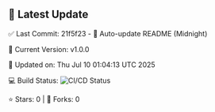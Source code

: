## 🚀 Latest Update

✅ Last Commit: 21f5f23 - 🤖 Auto-update README (Midnight)

🌟 Current Version: v1.0.0

📅 Updated on: Thu Jul 10 01:04:13 UTC 2025

💻 Build Status: ![CI/CD Status](https://github.com/SaiAryan1784/wedding_frontend/actions/workflows/update-readme.yml/badge.svg)

⭐️ Stars: 0 | 🍴 Forks: 0
